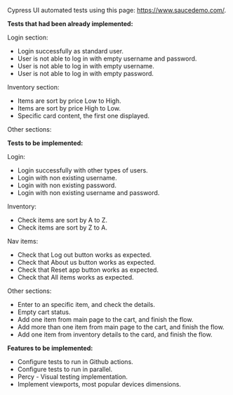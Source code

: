 Cypress UI automated tests using this page: https://www.saucedemo.com/.

**Tests that had been already implemented:**

Login section:
- Login successfully as standard user.
- User is not able to log in with empty username and password.
- User is not able to log in with empty username.
- User is not able to log in with empty password.

Inventory section:
- Items are sort by price Low to High.
- Items are sort by price High to Low.
- Specific card content, the first one displayed.

Other sections:

**Tests to be implemented:**

Login:
- Login successfully with other types of users.
- Login with non existing username.
- Login with non existing password.
- Login with non existing username and password.

Inventory:
- Check items are sort by A to Z.
- Check items are sort by Z to A.

Nav items:
- Check that Log out button works as expected.
- Check that About us button works as expected.
- Check that Reset app button works as expected.
- Check that All items works as expected.

Other sections:
- Enter to an specific item, and check the details.
- Empty cart status.
- Add one item from main page to the cart, and finish the flow.
- Add more than one item from main page to the cart, and finish the flow.
- Add one item from inventory details to the card, and finish the flow.

**Features to be implemented:**


- Configure tests to run in Github actions.
- Configure tests to run in parallel.
- Percy - Visual testing implementation.
- Implement viewports, most popular devices dimensions.
